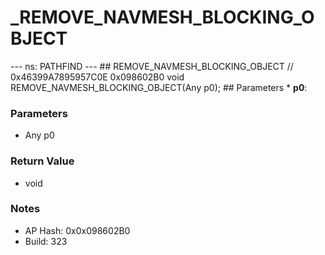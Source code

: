 # _REMOVE_NAVMESH_BLOCKING_OBJECT

--- ns: PATHFIND --- ## REMOVE_NAVMESH_BLOCKING_OBJECT  // 0x46399A7895957C0E 0x098602B0 void REMOVE_NAVMESH_BLOCKING_OBJECT(Any p0);   ## Parameters * **p0**:

### Parameters
* Any p0

### Return Value
* void

### Notes
* AP Hash: 0x0x098602B0
* Build: 323

